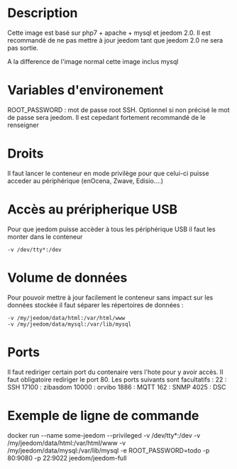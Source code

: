 # Description

Cette image est basé sur php7 + apache + mysql et jeedom 2.0. Il est recommandé de ne pas mettre à jour jeedom tant que jeedom 2.0 ne sera pas sortie.

A la difference de l'image normal cette image inclus mysql

# Variables d'environement

ROOT_PASSWORD : mot de passe root SSH. Optionnel si non précisé le mot de passe sera jeedom. Il est cepedant fortement recommandé de le renseigner

# Droits

Il faut lancer le conteneur en mode privilège pour que celui-ci puisse acceder au périphérique (enOcena, Zwave, Edisio....)

# Accès au préripherique USB

Pour que jeedom puisse accèder à tous les périphérique USB il faut les monter dans le conteneur
````
-v /dev/tty*:/dev

````

# Volume de données

Pour pouvoir mettre à jour facilement le conteneur sans impact sur les données stockée il faut séparer les répertoires de données : 
````
-v /my/jeedom/data/html:/var/html/www
-v /my/jeedom/data/mysql:/var/lib/mysql

````

# Ports

Il faut rediriger certain port du contenaire vers l'hote pour y avoir accès. Il faut obligatoire rediriger le port 80. Les ports suivants sont facultatifs :
22 : SSH
17100 : zibasdom
10000 : orvibo
1886 : MQTT
162 : SNMP
4025 : DSC

# Exemple de ligne de commande

docker run --name some-jeedom --privileged -v /dev/tty*:/dev -v /my/jeedom/data/html:/var/html/www -v /my/jeedom/data/mysql:/var/lib/mysql -e ROOT_PASSWORD=todo -p 80:9080 -p 22:9022 jeedom/jeedom-full